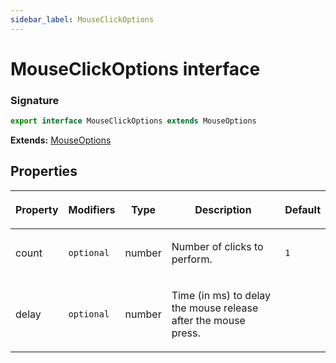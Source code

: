 ```yaml
---
sidebar_label: MouseClickOptions
---
```


# MouseClickOptions interface

### Signature

```typescript
export interface MouseClickOptions extends MouseOptions
```

**Extends:** [MouseOptions](./puppeteer.mouseoptions.md)

## Properties

<table><thead><tr><th>

Property

</th><th>

Modifiers

</th><th>

Type

</th><th>

Description

</th><th>

Default

</th></tr></thead>
<tbody><tr><td>

<span id="count">count</span>

</td><td>

`optional`

</td><td>

number

</td><td>

Number of clicks to perform.

</td><td>

`1`

</td></tr>
<tr><td>

<span id="delay">delay</span>

</td><td>

`optional`

</td><td>

number

</td><td>

Time (in ms) to delay the mouse release after the mouse press.

</td><td>

</td></tr>
</tbody></table>
